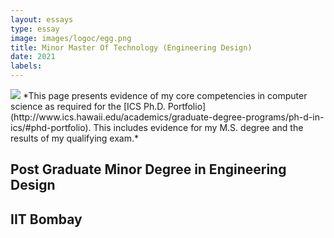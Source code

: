 ```yaml
---
layout: essays  
type: essay
image: images/logoc/egg.png
title: Minor Master Of Technology (Engineering Design) 
date: 2021 
labels:
---
```


<img class="ui image" src="{{ site.baseurl }}/images/logoc/egg.png ">
*This page presents evidence of my core competencies in computer science as required for the [ICS Ph.D. Portfolio](http://www.ics.hawaii.edu/academics/graduate-degree-programs/ph-d-in-ics/#phd-portfolio). This includes evidence for my M.S. degree and the results of my qualifying exam.*

## Post Graduate Minor Degree in Engineering Design
## IIT Bombay
